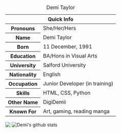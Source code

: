 <table>
<caption>Demi Taylor</caption>
<thead>
<tr>
<th colspan="2">Quick Info</th>
</tr>
</thead>
<tbody>
 <tr><th scope='row'>Pronouns</th><td>She/Her/Hers</td></tr>
 <tr><th scope='row'>Name</th><td>Demi Taylor</td></tr>
<tr><th scope='row'>Born</th><td><time datetime="2002-01-11 08:00">11 December, 1991</time></td></tr>
<tr><th scope='row'>Education</th><td>BA/Hons in Visual Arts</td></tr>
<tr><th scope='row'>University</th><td>Salford University</td></tr>
<tr><th scope='row'>Nationality</th><td>English</td></tr>
<tr><th scope='row'>Occupation</th><td>Junior Developer (in training)</td></tr>
<tr><th scope='row'>Skills</th><td>HTML, CSS, Python</td></tr>
<tr><th scope='row'>Other Name</th><td>DigiDemii</td></tr>
 <tr><th scope='row'>Known For</th><td>Art, gaming, reading manga</td></tr>
 </tbody>
</table>


<img align="center" src="https://github-readme-stats.vercel.app/api/top-langs/?username=DigiDemii&layout=compact&theme=radical" />
<img align="center" src="https://github-readme-stats.vercel.app/api?username=DigiDemii&show_icons=true&include_all_commits=true&theme=radical" alt="Demi's github stats" />
